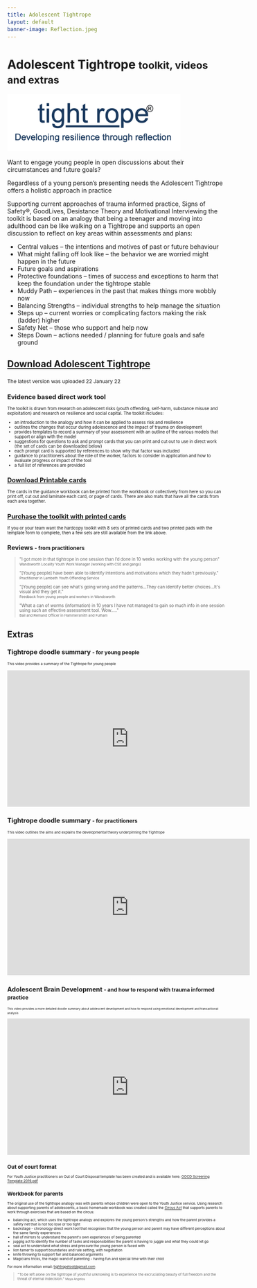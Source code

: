 ```yaml
---
title: Adolescent Tightrope
layout: default
banner-image: Reflection.jpeg
---
```


# Adolescent Tightrope <small>toolkit, videos and extras</small>

<img id="tightrope-toolkit" src="resources/images/tightrope.png" alt="registered logo" class="img-responsive" style="max-width:400px;">

Want to engage young people in open discussions about their circumstances and future goals?

Regardless of a young person’s presenting needs the Adolescent Tightrope offers a holistic approach in practice

Supporting current approaches of trauma informed practice, Signs of Safety®, GoodLives, Desistance Theory and Motivational Interviewing the toolkit is based on an analogy that being a teenager and moving into adulthood can be like walking on a Tightrope and supports an open discussion to reflect on key areas within assessments and plans:

-	Central values – the intentions and motives of past or future behaviour
-	What might falling off look like – the behavior we are worried might happen in the future
-	Future goals and aspirations
-	Protective foundations – times of success and exceptions to harm that keep the foundation under the tightrope stable
-	Muddy Path – experiences in the past that makes things more wobbly now
-	Balancing Strengths – individual strengths to help manage the situation
-	Steps up  – current worries or complicating factors making the risk (ladder) higher
-	Safety Net – those who support and help now
-	Steps Down – actions needed / planning for future goals and safe ground

## [Download Adolescent Tightrope]
<small>The latest version was uploaded 22 January 22<small>

## Evidence based direct work tool
The toolkit is drawn from research on adolescent risks (youth offending, self-harm, substance misuse and exploitation) and research on resilience and social capital. The toolkit includes:
-	an introduction to the analogy and how it can be applied to assess risk and resilience
- outlines the changes that occur during adolescence and the impact of trauma on development
- provides templates to record a summary of your assessment with an outline of the various models that support or align with the model
- suggestions for questions to ask and prompt cards that you can print and cut out to use in direct work (the set of cards can be downloaded below)
- each prompt card is supported by references to show why that factor was included  
- guidance to practitioners about the role of the worker, factors to consider in application and how to evaluate progress or impact of the tool
- a full list of references are provided

## [Download Printable cards]

The cards in the guidance workbook can be printed from the workbook or collectively from here so you can print off, cut out and laminate each card, or page of cards. There are also mats that have all the cards from each area together. 

## [Purchase the toolkit with printed cards]

If you or your team want the hardcopy toolkit with 8 sets of printed cards and two printed pads with the template form to complete, then a few sets are still available from the link above.


## Reviews <small> - from practitioners</small>

> "I got more in that tightrope in one session than I’d done in 10 weeks working with the young person"  
> <small>Wandsworth Locality Youth Work Manager (working with CSE and gangs)</small>
>
> "[Young people] have been able to identify intentions and motivations which they hadn't previously."  
> <small>Practitioner in Lambeth Youth Offending Service</small>
>
> "[Young people] can see what's going wrong and the patterns...They can identify better choices...It's visual and they get it."  
> <small>Feedback from young people and workers in Wandsworth</small>
>
> "What a can of worms (information) in 10 years I have not managed to gain so much info in one session using such an effective assessment tool. Wow….."  
> <small>Bail and Remand Officer in Hammersmith and Fulham</small>


# Extras

## Tightrope doodle summary <small> - for young people</small>

<small>This video provides a summary of the Tightrope for young people</small>
<iframe width="560" height="315" src="https://www.youtube.com/embed/kQsYBatdOHU" frameborder="0" allow="accelerometer; autoplay; encrypted-media; gyroscope; picture-in-picture" allowfullscreen></iframe>

## Tightrope doodle summary <small> - for practitioners</small>

<small>This video outlines the aims and explains the developmental theory underpinning the Tightrope</small>
<iframe width="560" height="315" src="https://www.youtube.com/embed/GRhAgx1uSL4" frameborder="0" allow="accelerometer; autoplay; encrypted-media; gyroscope; picture-in-picture" allowfullscreen></iframe>

## Adolescent Brain Development <small> - and how to respond with trauma informed practice

<small>This video provides a more detailed doodle summary about adolescent development and how to respond using emotional development and transactional analysis</small>
<iframe width="560" height="315" src="https://youtube.com/embed/MG5CC1xmEHQ" frameborder="0" allow="accelerometer; autoplay; clipboard-write; encrypted-media; gyroscope; picture-in-picture" allowfullscreen></iframe>

  
## Out of court format
  
For Youth Justice practitioners an Out of Court Disposal template has been created and is available here: [OOCD Screening Template 2019.pdf]

## Workbook for parents

The original use of the tightrope analogy was with parents whose children were open to the Youth Justice service. Using research about supporting parents of adolescents, a basic homemade workbook was created called the [Circus Act] that supports parents to work through exercises that are based on the circus:
- balancing act, which uses the tightrope analogy and explores the young person's strengths and how the parent provides a safety net that is not too lose or too tight
- backstage - chronology direct work tool that recognises that the young person and parent may have different perceptions about the same family experiences
- hall of mirrors to understand the parent's own experiences of being parented
- jugglig act to identify the number of tasks and responsibilities the parent is having to juggle and what they could let go
- seal act to understand what stress and pressure the young person is faced with
- lion tamer to support boundaries and rule setting, with negotiation
- knife throwing to support fair and balanced arguments
- Magicians tricks, the magic wand of parenting - having fun and special time with their child

For more information email: [tightropetool@gmail.com](mailto:tightropetool@gmail.com)

[download Adolescent Tightrope]: /downloads/Adolescent.pdf
[sample workbook]: /downloads/tightropemodel.pdf
[OOCD Screening Template 2019.pdf]: /downloads/OOCD%20Screening%20Tightrope%202019.pdf
[Circus Act]: /downloads/Circus%20Act%20-%202012.pdf
[download printable cards]: /downloads/CardsA.pdf
[Purchase the toolkit with printed cards]: https://www.thetightropemethod.com/adolescent-tightrope-order-page

> "To be left alone on the tightrope of youthful unknowing is to experience the excruciating beauty of full freedom and the threat of eternal indecision."
> <small>Maya Angelou</small>
